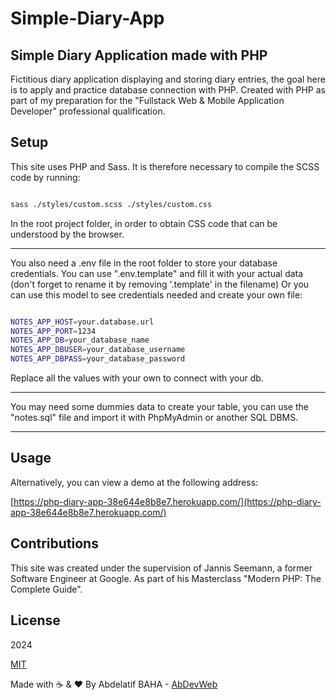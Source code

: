 # Simple-Diary-App

## Simple Diary Application made with PHP

Fictitious diary application displaying and storing diary entries, the goal here is to apply and practice database connection with PHP.
Created with PHP as part of my preparation for the "Fullstack Web & Mobile Application Developer" professional qualification.

## Setup

This site uses PHP and Sass.
It is therefore necessary to compile the SCSS code by running:

```bash

sass ./styles/custom.scss ./styles/custom.css

```

In the root project folder, in order to obtain CSS code that can be understood by the browser.

---

You also need a .env file in the root folder to store your database credentials.
You can use ".env.template" and fill it with your actual data (don't forget to rename it by removing '.template' in the filename)
Or you can use this model to see credentials needed and create your own file:

```bash

NOTES_APP_HOST=your.database.url
NOTES_APP_PORT=1234
NOTES_APP_DB=your_database_name
NOTES_APP_DBUSER=your_database_username
NOTES_APP_DBPASS=your_database_password

```

Replace all the values with your own to connect with your db.

---

You may need some dummies data to create your table, you can use the "notes.sql" file and import it with PhpMyAdmin or another SQL DBMS.

---

## Usage

Alternatively, you can view a demo at the following address:

[https://php-diary-app-38e644e8b8e7.herokuapp.com/](https://php-diary-app-38e644e8b8e7.herokuapp.com/)

## Contributions

This site was created under the supervision of Jannis Seemann, a former Software Engineer at Google.
As part of his Masterclass "Modern PHP: The Complete Guide".

## License

2024

[MIT](https://choosealicense.com/licenses/mit/)

Made with ☕ & ❤️ By Abdelatif BAHA - [AbDevWeb](https://AbDevWeb.com)
